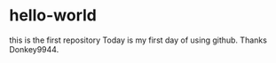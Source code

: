 # hello-world
this is the first repository
Today is my first day of using github. Thanks Donkey9944.
